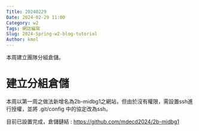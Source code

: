 ```yaml
---
Title: 20240229
Date: 2024-02-29 11:00
Category: w2
Tags: 網誌編寫
Slug: 2024-Spring-w2-blog-tutorial
Author: kmol
---
```


本周建立團隊分組倉儲。

<!-- PELICAN_END_SUMMARY -->

# 建立分組倉儲
  本周以第一周之做法新增名為2b-midbg1之網站，但由於沒有權限，需設置ssh進行授權，並將 .git/config 中的協定改為ssh。

  目前已設置完成，倉儲鏈結 : <https://github.com/mdecd2024/2b-midbg1>
